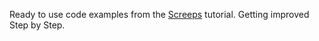 Ready to use code examples from the [Screeps](https://screeps.com) tutorial.
Getting improved Step by Step.
